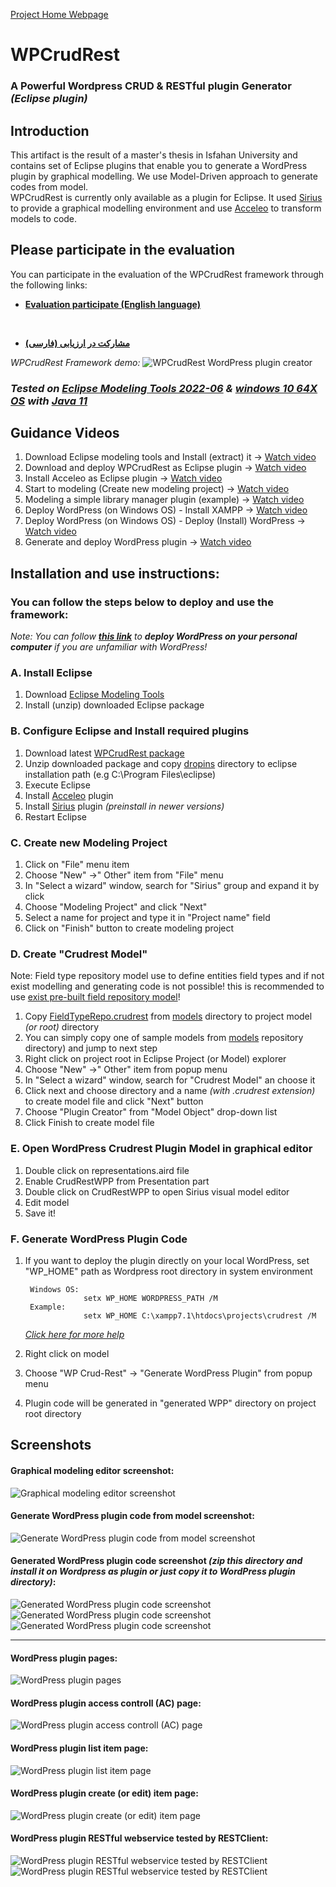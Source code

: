 [Project Home Webpage](https://asadidebuger.github.io/wpcrudrest-docs/)
# WPCrudRest
### A Powerful Wordpress CRUD & RESTful plugin Generator *(Eclipse plugin)*
## Introduction
This artifact is the result of a master's thesis in Isfahan University and contains set of Eclipse plugins that enable you to generate a WordPress plugin by graphical modelling. We use Model-Driven approach to generate codes from model.     
WPCrudRest is currently only available as a plugin for Eclipse. It used [Sirius](https://www.eclipse.org/sirius/) to provide a graphical modelling environment and use [Acceleo](https://www.eclipse.org/acceleo/download.html) to transform models to code.
## Please participate in the evaluation
You can participate in the evaluation of the WPCrudRest framework through the following links:
* **[Evaluation participate (English language)](https://github.com/asadidebuger/wpcrudrest-docs/blob/main/_posts/2022-08-20-evaluation-en.markdown)**

&#x202b;
* **[مشارکت در ارزیابی (فارسی)](https://github.com/asadidebuger/wpcrudrest-docs/blob/main/_posts/2022-08-20-evaluation-fa.markdown)**

_WPCrudRest Framework demo:_
![WPCrudRest WordPress plugin creator](screenshots/wpcrudrest.gif)
### *Tested on [Eclipse Modeling Tools 2022-06](https://www.eclipse.org/downloads/packages/release/2022-06/r/eclipse-modeling-tools)  & [windows 10 64X OS](https://www.microsoft.com/en-us/software-download/windows10)  with  [Java 11](https://www.oracle.com/java/technologies/javase/jdk11-archive-downloads.html)*

## Guidance Videos
1. Download Eclipse modeling tools and Install (extract) it -> [Watch video](https://www.aparat.com/v/pci6K)
2. Download and deploy WPCrudRest as Eclipse plugin -> [Watch video](https://www.aparat.com/v/KICrQ)
3. Install Acceleo as Eclipse plugin -> [Watch video](https://www.aparat.com/v/Uh1zM)
4. Start to modeling (Create new modeling project) -> [Watch video](https://www.aparat.com/v/1uQBW)
5. Modeling a simple library manager plugin (example) -> [Watch video](https://www.aparat.com/v/j4Bqp)
6. Deploy WordPress (on Windows OS) - Install XAMPP -> [Watch video](https://www.aparat.com/v/1owaH)
7. Deploy WordPress (on Windows OS) - Deploy (Install) WordPress -> [Watch video](https://www.aparat.com/v/mY6i8)
8. Generate and deploy WordPress plugin -> [Watch video](https://www.aparat.com/v/W7yP9)

## Installation and use instructions:

### You can follow the steps below to deploy and use the framework:

_Note: You can follow [**this link**](https://www.cloudways.com/blog/install-wordpress-locally/) to **deploy WordPress on your personal computer** if you are unfamiliar with WordPress!_

### A. Install Eclipse
1. Download [Eclipse Modeling Tools ](https://www.eclipse.org/downloads/packages/release/2022-06/r/eclipse-modeling-tools)
2. Install (unzip) downloaded Eclipse package

### B. Configure Eclipse and Install required plugins

1. Download latest [WPCrudRest package](https://github.com/asadidebuger/WPCrudRest/releases/latest)
2. Unzip downloaded package and copy [dropins](https://github.com/asadidebuger/WPCrudRest/tree/main/dropins "dropins") directory to eclipse installation path (e.g  C:\Program Files\eclipse)
3. Execute Eclipse
4. Install [Acceleo](https://www.eclipse.org/acceleo/download.html) plugin
5. Install [Sirius](https://www.eclipse.org/sirius/)  plugin *(preinstall in newer versions)*
6. Restart Eclipse

### C. Create new Modeling Project
1. Click on "File" menu item
2. Choose "New" ->" Other" item from "File" menu
3. In "Select a wizard" window, search for "Sirius" group and expand it by click
4. Choose "Modeling Project" and click "Next"
5. Select a name for project and type it in "Project name" field
6. Click on "Finish" button to create modeling project

### D. Create "Crudrest Model"
Note: Field type repository model use to define entities field types and if not exist modelling and generating code is not possible! this is recommended to use [exist pre-built field repository model](https://github.com/asadidebuger/WPCrudRest/blob/main/models/FieldTypeRepo.crudrest)!
1. Copy [FieldTypeRepo.crudrest](https://github.com/asadidebuger/WPCrudRest/blob/main/models/FieldTypeRepo.crudrest "FieldTypeRepo.crudrest") from [models](https://github.com/asadidebuger/WPCrudRest/tree/main/models "models") directory to project model *(or root)* directory
2. You can simply copy one of sample models from [models](https://github.com/asadidebuger/WPCrudRest/tree/main/models) repository directory)  and jump to next step
2. Right click on project root in Eclipse Project (or Model) explorer
3. Choose "New" ->" Other" item from popup menu
4. In "Select a wizard" window,  search for "Crudrest Model" an choose it
5. Click next and choose directory and a name *(with .crudrest extension)* to create model file and click "Next" button
6. Choose "Plugin Creator" from "Model Object" drop-down list
7. Click Finish to create model file

### E. Open WordPress Crudrest Plugin Model in graphical editor
1. Double click on representations.aird file
2. Enable CrudRestWPP from Presentation part
3. Double click on CrudRestWPP to open Sirius visual model editor
4. Edit model
5. Save it!

### F. Generate WordPress Plugin Code

1. If you want to deploy the plugin directly on your local WordPress, set "WP_HOME" path as Wordpress root directory in system environment 
   
        Windows OS:
                    setx WP_HOME WORDPRESS_PATH /M
        Example: 
                    setx WP_HOME C:\xampp7.1\htdocs\projects\crudrest /M
    [*Click here for more help*](https://dev.to/kapilgorve/set-environment-variable-in-windows-and-wsl-linux-in-terminal-3mg4)
   

2. Right click on model
3. Choose "WP Crud-Rest" -> "Generate WordPress Plugin" from popup menu
4. Plugin code will be generated in "generated WPP" directory on project root directory


## Screenshots
#### Graphical modeling editor screenshot:
![Graphical modeling editor screenshot](screenshots/graphical-modeling-screenshot.png)

#### Generate WordPress plugin code from model screenshot:
![Generate WordPress plugin code from model screenshot](screenshots/generate-code-screenshot.png)

#### Generated WordPress plugin code screenshot *(zip this directory and install it on Wordpress as plugin or just copy it to WordPress plugin directory)*:
![Generated WordPress plugin code screenshot](screenshots/generated-plugin-code-screenshot.png)
![Generated WordPress plugin code screenshot](screenshots/generated-plugin-code-screenshot2.png)![Generated WordPress plugin code screenshot](screenshots/generated-plugin-code-screenshot3.png)
___

#### WordPress plugin pages:
![WordPress plugin pages](screenshots/microhrm-pages.png)

#### WordPress plugin access controll (AC) page:
![WordPress plugin access controll (AC) page](screenshots/microhrm-options.png)

#### WordPress plugin list item page:
![WordPress plugin list item page](screenshots/microhrm-list-items.png)

#### WordPress plugin create (or edit) item page:
![WordPress plugin create (or edit) item page](screenshots/microhrm-edit-item.png)

#### WordPress plugin RESTful webservice tested by RESTClient:
![WordPress plugin RESTful webservice tested by RESTClient](screenshots/microhrm-rest.png)
![WordPress plugin RESTful webservice tested by RESTClient](screenshots/microhrm-rest2.png)
